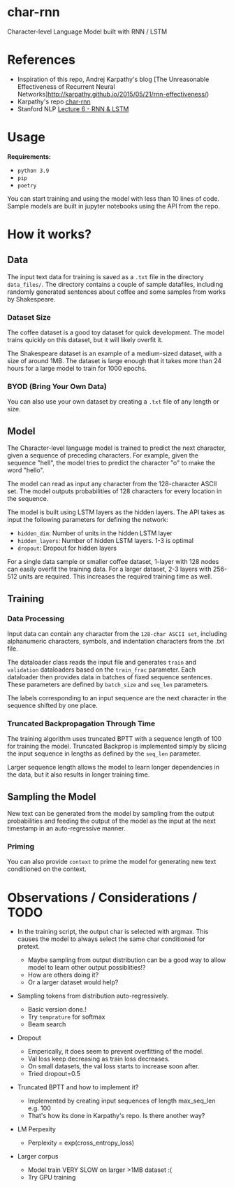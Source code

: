 # char-rnn
Character-level Language Model built with RNN / LSTM

# References
* Inspiration of this repo, Andrej Karpathy's blog [The Unreasonable Effectiveness of Recurrent Neural Networks]http://karpathy.github.io/2015/05/21/rnn-effectiveness/)
* Karpathy's repo [char-rnn](https://github.com/karpathy/char-rnn)
* Stanford NLP [Lecture 6 - RNN & LSTM](https://www.youtube.com/watch?v=0LixFSa7yts&list=PLoROMvodv4rOSH4v6133s9LFPRHjEmbmJ&index=7)

# Usage

**Requirements:**
* `python 3.9`
* `pip`
* `poetry`

You can start training and using the model with less than 10 lines of code. Sample models are built in jupyter notebooks using the API from the repo.


# How it works?

## Data
The input text data for training is saved as a `.txt` file in the directory `data_files/`. The directory contains a couple of sample datafiles, including randomly generated sentences about coffee and some samples from works by Shakespeare.

### Dataset Size
The coffee dataset is a good toy dataset for quick development. The model trains quickly on this dataset, but it will likely overfit it.

The Shakespeare dataset is an example of a medium-sized dataset, with a size of around 1MB. The dataset is large enough that it takes more than 24 hours for a large model to train for 1000 epochs.

### BYOD (Bring Your Own Data)
You can also use your own dataset by creating a `.txt` file of any length or size.

## Model
The Character-level language model is trained to predict the next character, given a sequence of preceding characters. For example, given the sequence "hell", the model tries to predict the character "o" to make the word "hello".

The model can read as input any character from the 128-character ASCII set. The model outputs probabilities of 128 characters for every location in the sequence.

The model is built using LSTM layers as the hidden layers. The API takes as input the following parameters for defining the network:

* `hidden_dim`: Number of units in the hidden LSTM layer
* `hidden_layers`: Number of hidden LSTM layers. 1-3 is optimal
* `dropout`: Dropout for hidden layers

For a single data sample or smaller coffee dataset, 1-layer with 128 nodes can easily overfit the training data. For a larger dataset, 2-3 layers with 256-512 units are required. This increases the required training time as well.

## Training
### Data Processing
Input data can contain any character from the `128-char ASCII set`, including alphanumeric characters, symbols, and indentation characters from the .txt file.

The dataloader class reads the input file and generates `train` and `validation` dataloaders based on the `train_frac` parameter. Each dataloader then provides data in batches of fixed sequence sentences. These parameters are defined by `batch_size` and `seq_len` parameters.

The labels corresponding to an input sequence are the next character in the sequence shifted by one place.

### Truncated Backpropagation Through Time
The training algorithm uses truncated BPTT with a sequence length of 100 for training the model. Truncated Backprop is implemented simply by slicing the input sequence in lengths as defined by the `seq_len` parameter.

Larger sequence length allows the model to learn longer dependencies in the data, but it also results in longer training time.

## Sampling the Model
New text can be generated from the model by sampling from the output probabilities and feeding the output of the model as the input at the next timestamp in an auto-regressive manner.

### Priming
You can also provide `context` to prime the model for generating new text conditioned on the context.

# Observations / Considerations / TODO

* In the training script, the output char is selected with argmax. This causes the model to always select the same char conditioned for pretext. 
    * Maybe sampling from output distribution can be a good way to allow model to learn other output possiblities!? 
    * How are others doing it?
    * Or a larger dataset would help?

* Sampling tokens from distribution auto-regressively.
    * Basic version done.!
    * Try `temprature` for softmax
    * Beam search

* Dropout
    * Emperically, it does seem to prevent overfitting of the model. 
    * Val loss keep decreasing as train loss decreases. 
    * On small datasets, the val loss starts to increase soon after.
    * Tried dropout=0.5

* Truncated BPTT and how to implement it?
    * Implemented by creating input sequences of length max_seq_len e.g. 100
    * That's how its done in Karpathy's repo. Is there another way?

* LM Perpexity
    * Perplexity = exp(cross_entropy_loss)

* Larger corpus
    * Model train VERY SLOW on larger >1MB dataset :(
    * Try GPU training

